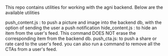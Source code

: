 This repo contains utilities for working with the agni backend. Below are the available utilities

push_content.js : to push a picture and image into the backend db, with the option of sending the user a push notification
hide_content.js : to hide an item from the user's feed. This command DOES NOT erase the corresponding item from the backend db. 
push_cta.js: to push a share or rate card to the user's feed. you can also run a command to remove all the CTAs from a user's feed.
